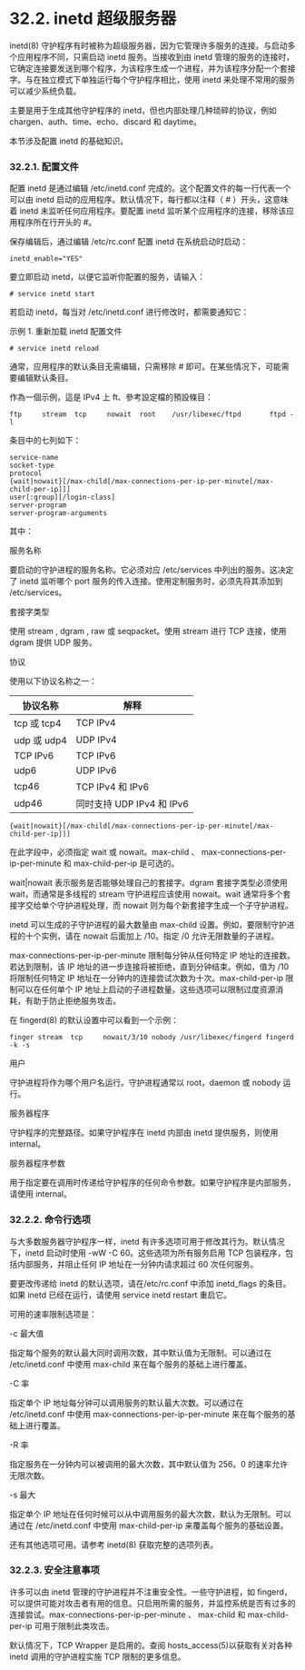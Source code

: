 # 32.2. inetd 超级服务器

inetd(8) 守护程序有时被称为超级服务器，因为它管理许多服务的连接。与启动多个应用程序不同，只需启动 inetd 服务。当接收到由 inetd 管理的服务的连接时，它确定连接要发送到哪个程序，为该程序生成一个进程，并为该程序分配一个套接字。与在独立模式下单独运行每个守护程序相比，使用 inetd 来处理不常用的服务可以减少系统负载。

主要是用于生成其他守护程序的 inetd，但也内部处理几种琐碎的协议，例如 chargen、auth、time、echo、discard 和 daytime。

本节涉及配置 inetd 的基础知识。

### 32.2.1. 配置文件

配置 inetd 是通过编辑 /etc/inetd.conf 完成的。这个配置文件的每一行代表一个可以由 inetd 启动的应用程序。默认情况下，每行都以注释（ # ）开头，这意味着 inetd 未监听任何应用程序。要配置 inetd 监听某个应用程序的连接，移除该应用程序所在行开头的 #。

保存编辑后，通过编辑 /etc/rc.conf 配置 inetd 在系统启动时启动：

```
inetd_enable="YES"
```

要立即启动 inetd，以便它监听你配置的服务，请输入：

```
# service inetd start
```

若启动 inetd，每当对 /etc/inetd.conf 进行修改时，都需要通知它：

示例 1. 重新加载 inetd 配置文件

```
# service inetd reload
```

通常，应用程序的默认条目无需编辑，只需移除 # 即可。在某些情况下，可能需要编辑默认条目。

作為一個示例，這是 IPv4 上 ft、參考設定檔的預設條目：

```
ftp     stream  tcp     nowait  root    /usr/libexec/ftpd       ftpd -l
```

条目中的七列如下：

```
service-name
socket-type
protocol
{wait|nowait}[/max-child[/max-connections-per-ip-per-minute[/max-child-per-ip]]]
user[:group][/login-class]
server-program
server-program-arguments
```

 其中：

 服务名称

要启动的守护进程的服务名称。它必须对应 /etc/services 中列出的服务。这决定了 inetd 监听哪个 port 服务的传入连接。使用定制服务时，必须先将其添加到 /etc/services。

 套接字类型

使用 stream , dgram , raw 或 seqpacket。使用 stream 进行 TCP 连接，使用 dgram 提供 UDP 服务。

 协议

使用以下协议名称之一：

| 协议名称    | 解释                      |
| ------------- | --------------------------- |
| tcp 或 tcp4 | TCP IPv4                  |
| udp 或 udp4 | UDP IPv4                  |
| TCP IPv6    | TCP IPv6                  |
| udp6        | UDP IPv6                  |
| tcp46       | TCP IPv4 和 IPv6          |
| udp46       | 同时支持 UDP IPv4 和 IPv6 |

`{wait|nowait}[/max-child[/max-connections-per-ip-per-minute[/max-child-per-ip]]]`

在此字段中，必须指定 wait 或 nowait。max-child 、 max-connections-per-ip-per-minute 和 max-child-per-ip 是可选的。

wait|nowait 表示服务是否能够处理自己的套接字。dgram 套接字类型必须使用 wait，而通常是多线程的 stream 守护进程应该使用 nowait。wait 通常将多个套接字交给单个守护进程处理，而 nowait 则为每个新套接字生成一个子守护进程。

inetd 可以生成的子守护进程的最大数量由 max-child 设置。例如，要限制守护进程的十个实例，请在 nowait 后面加上 /10。指定 /0 允许无限数量的子进程。

max-connections-per-ip-per-minute 限制每分钟从任何特定 IP 地址的连接数。若达到限制，该 IP 地址的进一步连接将被拒绝，直到分钟结束。例如，值为 /10 将限制任何特定 IP 地址在一分钟内的连接尝试次数为十次。max-child-per-ip 限制可以在任何单个 IP 地址上启动的子进程数量。这些选项可以限制过度资源消耗，有助于防止拒绝服务攻击。

在 fingerd(8) 的默认设置中可以看到一个示例：

```
finger stream  tcp     nowait/3/10 nobody /usr/libexec/fingerd fingerd -k -s
```

 用户

守护进程将作为哪个用户名运行。守护进程通常以 root，daemon 或 nobody 运行。

 服务器程序

守护程序的完整路径。如果守护程序在 inetd 内部由 inetd 提供服务，则使用 internal。

服务器程序参数

用于指定要在调用时传递给守护程序的任何命令参数。如果守护程序是内部服务，请使用 internal。

### 32.2.2. 命令行选项

与大多数服务器守护程序一样，inetd 有许多选项可用于修改其行为。默认情况下，inetd 启动时使用 -wW -C 60。这些选项为所有服务启用 TCP 包装程序，包括内部服务，并阻止任何 IP 地址在一分钟内请求超过 60 次任何服务。

要更改传递给 inetd 的默认选项，请在/etc/rc.conf 中添加 inetd_flags 的条目。如果 inetd 已经在运行，请使用 service inetd restart 重启它。

可用的速率限制选项是：

 -c 最大值

指定每个服务的默认最大同时调用次数，其中默认值为无限制。可以通过在 /etc/inetd.conf 中使用 max-child 来在每个服务的基础上进行覆盖。

 -C 率

指定单个 IP 地址每分钟可以调用服务的默认最大次数。可以通过在 /etc/inetd.conf 中使用 max-connections-per-ip-per-minute 来在每个服务的基础上进行覆盖。

 -R 率

指定服务在一分钟内可以被调用的最大次数，其中默认值为 256。0 的速率允许无限次数。

 -s 最大

指定单个 IP 地址在任何时候可以从中调用服务的最大次数，默认为无限制。可以通过在 /etc/inetd.conf 中使用 max-child-per-ip 来覆盖每个服务的基础设置。

还有其他选项可用。请参考 inetd(8) 获取完整的选项列表。

### 32.2.3. 安全注意事项

许多可以由 inetd 管理的守护进程并不注重安全性。一些守护进程，如 fingerd，可以提供可能对攻击者有用的信息。只启用所需的服务，并监控系统是否有过多的连接尝试。max-connections-per-ip-per-minute 、 max-child 和 max-child-per-ip 可用于限制此类攻击。

默认情况下，TCP Wrapper 是启用的。查阅 hosts_access(5)以获取有关对各种 inetd 调用的守护进程实施 TCP 限制的更多信息。
